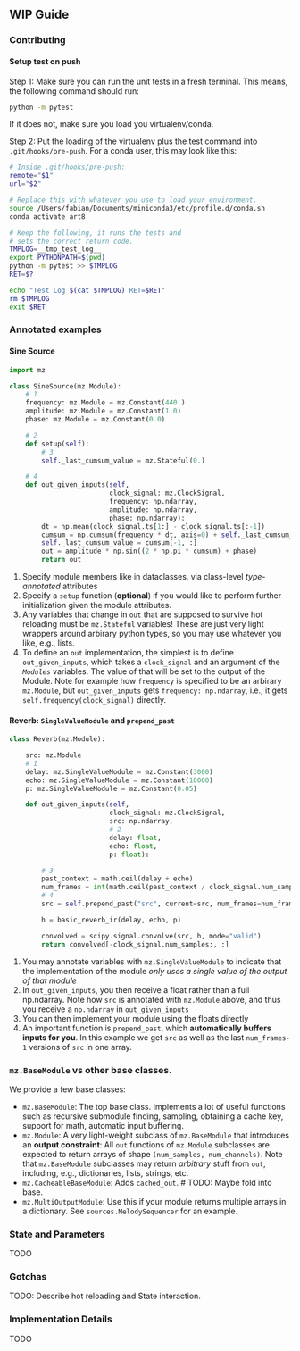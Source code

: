 ## WIP Guide

### Contributing

#### Setup test on push

Step 1: Make sure you can run the unit tests in a fresh terminal. This means,
the following command should run:

```sh
python -m pytest
```

If it does not, make sure you load you virtualenv/conda.

Step 2: Put the loading of the virtualenv plus the test command into `.git/hooks/pre-push`.
For a conda user, this may look like this:

```sh
# Inside .git/hooks/pre-push:
remote="$1"
url="$2"

# Replace this with whatever you use to load your environment.
source /Users/fabian/Documents/miniconda3/etc/profile.d/conda.sh
conda activate art8

# Keep the following, it runs the tests and 
# sets the correct return code.
TMPLOG=__tmp_test_log__
export PYTHONPATH=$(pwd)
python -m pytest >> $TMPLOG
RET=$?

echo "Test Log $(cat $TMPLOG) RET=$RET"
rm $TMPLOG
exit $RET
```

### Annotated examples

#### Sine Source

```python
import mz

class SineSource(mz.Module):
    # 1
    frequency: mz.Module = mz.Constant(440.)
    amplitude: mz.Module = mz.Constant(1.0)
    phase: mz.Module = mz.Constant(0.0)

    # 2
    def setup(self):
        # 3
        self._last_cumsum_value = mz.Stateful(0.)

    # 4
    def out_given_inputs(self, 
                         clock_signal: mz.ClockSignal, 
                         frequency: np.ndarray, 
                         amplitude: np.ndarray,
                         phase: np.ndarray):
        dt = np.mean(clock_signal.ts[1:] - clock_signal.ts[:-1])
        cumsum = np.cumsum(frequency * dt, axis=0) + self._last_cumsum_value
        self._last_cumsum_value = cumsum[-1, :]
        out = amplitude * np.sin((2 * np.pi * cumsum) + phase)
        return out

```

1. Specify module members like in dataclasses, via class-level _type-annotated_ attributes
2. Specify a `setup` function (**optional**) if you would like to perform further initialization given 
   the module attributes.
3. Any variables that change in `out` that are supposed to survive hot reloading must be `mz.Stateful` variables! These are just very light wrappers around arbirary python types, so you may
   use whatever you like, e.g., lists.
4. To define an `out` implementation, the simplest is to define `out_given_inputs`, which takes a `clock_signal` and an
   argument of the _`Modules`_ variables. The value of that will be set to the output of the Module. Note for example
   how `frequency` is specified to be an arbirary `mz.Module`, but `out_given_inputs` gets `frequency: np.ndarray`,
   i.e., it gets `self.frequency(clock_signal)` directly.


#### Reverb: `SingleValueModule` and `prepend_past`

```py
class Reverb(mz.Module):

    src: mz.Module
    # 1
    delay: mz.SingleValueModule = mz.Constant(3000)
    echo: mz.SingleValueModule = mz.Constant(10000)
    p: mz.SingleValueModule = mz.Constant(0.05)

    def out_given_inputs(self,
                         clock_signal: mz.ClockSignal,
                         src: np.ndarray,
                         # 2
                         delay: float,
                         echo: float,
                         p: float):

        # 3
        past_context = math.ceil(delay + echo)
        num_frames = int(math.ceil(past_context / clock_signal.num_samples)) + 1
        # 4
        src = self.prepend_past("src", current=src, num_frames=num_frames)

        h = basic_reverb_ir(delay, echo, p)

        convolved = scipy.signal.convolve(src, h, mode="valid")
        return convolved[-clock_signal.num_samples:, :]

```

1. You may annotate variables with `mz.SingleValueModule` to indicate that the implementation of the module
   _only uses a single value of the output of that module_
2. In `out_given_inputs`, you then receive a float rather than a full np.ndarray. Note how `src` is annotated
with `mz.Module` above, and thus you receive a `np.ndarray` in `out_given_inputs`
3. You can then implement your module using the floats directly
4. An important function is `prepend_past`, which **automatically buffers inputs for you**. In this example
   we get `src` as well as the last `num_frames-1` versions of `src` in one array.

### `mz.BaseModule` vs other base classes.

We provide a few base classes:

- `mz.BaseModule`: The top base class. Implements a lot of useful functions such as recursive submodule finding, sampling, obtaining
  a cache key, support for math, automatic input buffering.
- `mz.Module`: A very light-weight subclass of `mz.BaseModule` that introduces an **output constraint**: All `out` functions
  of `mz.Module` subclasses are expected to return arrays of shape `(num_samples, num_channels)`. Note that `mz.BaseModule` subclasses
  may return _arbitrary_ stuff from `out`, including, e.g., dictionaries, lists, strings, etc.
- `mz.CacheableBaseModule`: Adds `cached_out`.  # TODO: Maybe fold into base.
- `mz.MultiOutputModule`: Use this if your module returns multiple arrays in a dictionary. See `sources.MelodySequencer` for an example.

### State and Parameters

TODO

### Gotchas

TODO: Describe hot reloading and State interaction.

### Implementation Details

TODO